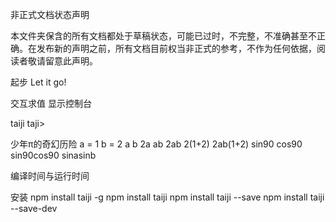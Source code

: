非正式文档状态声明

本文件夹保含的所有文档都处于草稿状态，可能已过时，不完整，不准确甚至不正确。在发布新的声明之前，所有文档目前权当非正式的参考，不作为任何依据，阅读者敬请留意此声明。

起步
  Let it go!

交互求值
  显示控制台

taiji
  taji>


少年π的奇幻历险
  a = 1
  b = 2
  a
  b
  2a
  ab
  2ab
  2(1+2)
  2ab(1+2)
  sin90
  cos90
  sin90cos90
  sinasinb

编译时间与运行时间

安装
  npm install taiji -g
  npm install taiji
  npm install taiji --save
  npm install taiji  --save-dev